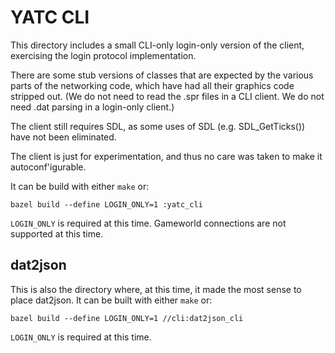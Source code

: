 # YATC CLI

This directory includes a small CLI-only login-only version of the client,
exercising the login protocol implementation.

There are some stub versions of classes that are expected by the various parts
of the networking code, which have had all their graphics code stripped out.
(We do not need to read the .spr files in a CLI client. We do not need .dat
parsing in a login-only client.)

The client still requires SDL, as some uses of SDL (e.g. SDL_GetTicks()) have
not been eliminated.

The client is just for experimentation, and thus no care was taken to make it
autoconf'igurable.

It can be build with either `make` or:

```
bazel build --define LOGIN_ONLY=1 :yatc_cli
```

`LOGIN_ONLY` is required at this time. Gameworld connections are not supported
at this time.

## dat2json

This is also the directory where, at this time, it made the most sense to place
dat2json. It can be built with either `make` or:

```
bazel build --define LOGIN_ONLY=1 //cli:dat2json_cli
```

`LOGIN_ONLY` is required at this time.
